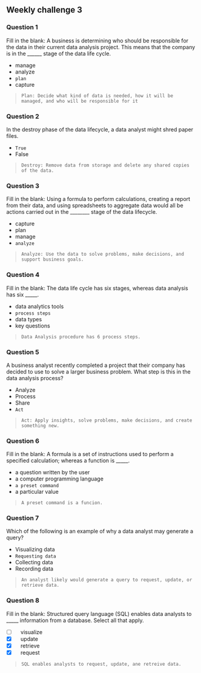 ## Weekly challenge 3

### Question 1
Fill in the blank: A business is determining who should be responsible for the data in their current data analysis project. This means that the company is in the ______ stage of the data life cycle.

* manage
* analyze
* ```plan```
* capture

> ```Plan: Decide what kind of data is needed, how it will be managed, and who will be responsible for it```

### Question 2
In the destroy phase of the data lifecycle, a data analyst might shred paper files.

* ```True```
* False

> ```Destroy: Remove data from storage and delete any shared copies of the data.```

### Question 3
Fill in the blank: Using a formula to perform calculations, creating a report from their data, and using spreadsheets to aggregate data would all be actions carried out in the ________ stage of the data lifecycle.

* capture
* plan
* manage
* ```analyze```

> ```Analyze: Use the data to solve problems, make decisions, and support business goals.```

### Question 4
Fill in the blank: The data life cycle has six stages, whereas data analysis has six _____.

* data analytics tools
* ```process steps```
* data types
* key questions

>```Data Analysis procedure has 6 process steps.```

### Question 5
 A business analyst recently completed a project that their company has decided to use to solve a larger business problem. What step is this in the data analysis process?

* Analyze
* Process
* Share
* ```Act```

> ```Act: Apply insights, solve problems, make decisions, and create something new.```

### Question 6
Fill in the blank: A formula is a set of instructions used to perform a specified calculation; whereas a function is _____.

* a question written by the user
* a computer programming language
* ```a preset command```
* a particular value

>```A preset command is a funcion.```

### Question 7
Which of the following is an example of why a data analyst may generate a query?

* Visualizing data
* ```Requesting data```
* Collecting data
* Recording data

> ```An analyst likely would generate a query to request, update, or retrieve data.```

### Question 8
Fill in the blank: Structured query language (SQL) enables data analysts to _____ information from a database. Select all that apply.

- [ ] &ensp;&ensp;visualize
- [x] &ensp;&ensp;update
- [x] &ensp;&ensp;retrieve
- [x] &ensp;&ensp;request

> ```SQL enables analysts to request, update, ane retreive data.```